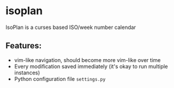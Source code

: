# isoplan
IsoPlan is a curses based ISO/week number calendar 

## Features:
* vim-like navigation, should become more vim-like over time
* Every modification saved immediately (it's okay to run multiple instances)
* Python configuration file `settings.py`

